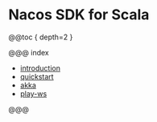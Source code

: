 # Nacos SDK for Scala

@@toc { depth=2 } 

@@@ index

* [introduction](introduction.md)
* [quickstart](quickstart.md)
* [akka](akka-discovery.md)
* [play-ws](play-ws.md)

@@@
